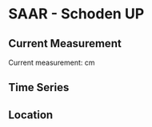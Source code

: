 # SAAR - Schoden UP

## Current Measurement

Current measurement: <Value topic="rivers/pegel-online/SAAR/Schoden-UP/measurementValue"/> cm

## Time Series

<TimeSeries topic="rivers/pegel-online/SAAR/Schoden-UP/measurementValue" period="week" />

## Location

<WorldMap>
  <Marker lat="49.63952417340251" lon="6.573535268263185" labelTopic="rivers/pegel-online/SAAR/Schoden-UP/measurementValue" />
</WorldMap>
